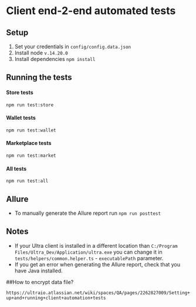 # Client end-2-end automated tests

## Setup
1. Set your credentials in `config/config.data.json`
2. Install node `v.14.20.0`
3. Install dependencies `npm install`

## Running the tests

#### Store tests

`npm run test:store`

#### Wallet tests

`npm run test:wallet`

#### Marketplace tests

`npm run test:market`

#### All tests

`npm run test:all`

## Allure

- To manually generate the Allure report run `npm run posttest`

## Notes

- If your Ultra client is installed in a different location than `C:/Program Files/Ultra_Dev/Application/ultra.exe` you can change it in `tests/helpers/common.helper.ts` - `executablePath` parameter.
- If you get an error when generating the Allure report, check that you have Java installed.

##How to encrypt data file?

`https://ultraio.atlassian.net/wiki/spaces/QA/pages/2262827009/Setting+up+and+running+client+automation+tests`
